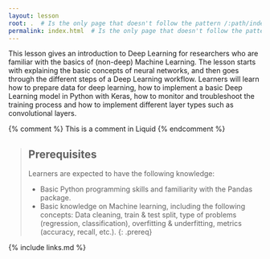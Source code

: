 ```yaml
---
layout: lesson
root: .  # Is the only page that doesn't follow the pattern /:path/index.html
permalink: index.html  # Is the only page that doesn't follow the pattern /:path/index.html
---
```

This lesson gives an introduction to Deep Learning for researchers who are familiar with the basics of (non-deep) Machine Learning. The lesson starts with explaining the basic concepts of neural networks, and then goes through the different steps of a Deep Learning workflow. Learners will learn how to prepare data for deep learning, how to implement a basic Deep Learning model in Python with Keras, how to monitor and troubleshoot the training process and how to implement different layer types such as convolutional layers.

<!-- this is an html comment -->

{% comment %} This is a comment in Liquid {% endcomment %}

> ## Prerequisites
>
> Learners are expected to have the following knowledge:
> - Basic Python programming skills and familiarity with the Pandas package.
> - Basic knowledge on Machine learning, including the following concepts: Data cleaning, train & test split, type of problems (regression, classification), overfitting & underfitting, metrics (accuracy, recall, etc.).
{: .prereq}

{% include links.md %}
